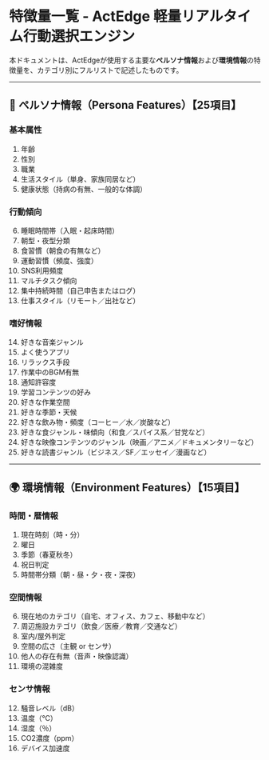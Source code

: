 # 特徴量一覧 - ActEdge 軽量リアルタイム行動選択エンジン

本ドキュメントは、ActEdgeが使用する主要な**ペルソナ情報**および**環境情報**の特徴量を、カテゴリ別にフルリストで記述したものです。

---
## 🧠 ペルソナ情報（Persona Features）【25項目】

### 基本属性
1. 年齢
2. 性別
3. 職業
4. 生活スタイル（単身、家族同居など）
5. 健康状態（持病の有無、一般的な体調）

### 行動傾向

6. 睡眠時間帯（入眠・起床時間）
7. 朝型・夜型分類
8. 食習慣（朝食の有無など）
9. 運動習慣（頻度、強度）
10. SNS利用頻度
11. マルチタスク傾向
12. 集中持続時間（自己申告またはログ）
13. 仕事スタイル（リモート／出社など）

### 嗜好情報

14. 好きな音楽ジャンル
15. よく使うアプリ
16. リラックス手段
17. 作業中のBGM有無
18. 通知許容度
19. 学習コンテンツの好み
20. 好きな作業空間
21. 好きな季節・天候
22. 好きな飲み物・頻度（コーヒー／水／炭酸など）
23. 好きな食ジャンル・味傾向（和食／スパイス系／甘党など）
24. 好きな映像コンテンツのジャンル（映画／アニメ／ドキュメンタリーなど）
25. 好きな読書ジャンル（ビジネス／SF／エッセイ／漫画など）

---

## 🌍 環境情報（Environment Features）【15項目】

### 時間・暦情報

1. 現在時刻（時・分）
2. 曜日
3. 季節（春夏秋冬）
4. 祝日判定
5. 時間帯分類（朝・昼・夕・夜・深夜）

### 空間情報

6. 現在地のカテゴリ（自宅、オフィス、カフェ、移動中など）
7. 周辺施設カテゴリ（飲食／医療／教育／交通など）
8. 室内/屋外判定
9. 空間の広さ（主観 or センサ）
10. 他人の存在有無（音声・映像認識）
11. 環境の混雑度

### センサ情報

12. 騒音レベル（dB）
13. 温度（℃）
14. 湿度（％）
15. CO2濃度（ppm）
16. デバイス加速度
